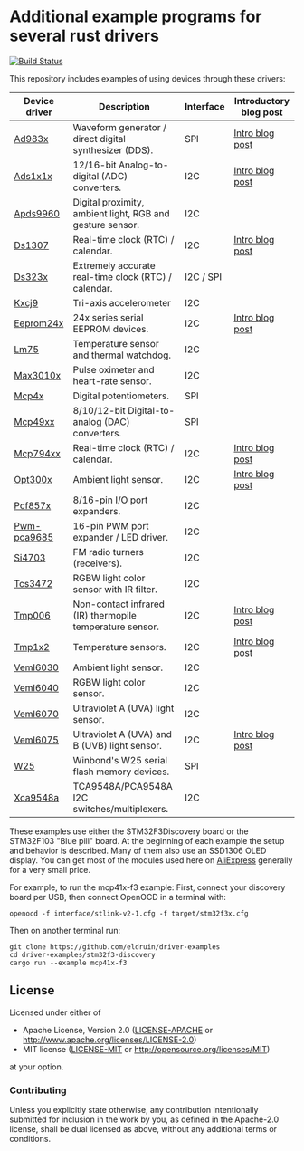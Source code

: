 # Additional example programs for several rust drivers

[![Build Status](https://travis-ci.org/eldruin/driver-examples.svg?branch=master)](https://travis-ci.org/eldruin/driver-examples)

This repository includes examples of using devices through these drivers:

| Device driver | Description                                               | Interface | Introductory blog post            |
|---------------|-----------------------------------------------------------|-----------|-----------------------------------|
|[Ad983x]       | Waveform generator / direct digital synthesizer (DDS).    | SPI       | [Intro blog post][blog-ad983x]    |
|[Ads1x1x]      | 12/16-bit Analog-to-digital (ADC) converters.             | I2C       | [Intro blog post][blog-ads1x1x]   |
|[Apds9960]     | Digital proximity, ambient light, RGB and gesture sensor. | I2C       |                                   |
|[Ds1307]       | Real-time clock (RTC) / calendar.                         | I2C       | [Intro blog post][blog-ds1307]    |
|[Ds323x]       | Extremely accurate real-time clock (RTC) / calendar.      | I2C / SPI |                                   |
|[Kxcj9]        | Tri-axis accelerometer                                    | I2C       |                                   |
|[Eeprom24x]    | 24x series serial EEPROM devices.                         | I2C       | [Intro blog post][blog-eeprom24x] |
|[Lm75]         | Temperature sensor and thermal watchdog.                  | I2C       |                                   |
|[Max3010x]     | Pulse oximeter and heart-rate sensor.                     | I2C       |                                   |
|[Mcp4x]        | Digital potentiometers.                                   | SPI       |                                   |
|[Mcp49xx]      | 8/10/12-bit Digital-to-analog (DAC) converters.           | SPI       |                                   |
|[Mcp794xx]     | Real-time clock (RTC) / calendar.                         | I2C       | [Intro blog post][blog-mcp794xx]  |
|[Opt300x]      | Ambient light sensor.                                     | I2C       | [Intro blog post][blog-opt300x]   |
|[Pcf857x]      | 8/16-pin I/O port expanders.                              | I2C       |                                   |
|[Pwm-pca9685]  | 16-pin PWM port expander / LED driver.                    | I2C       |                                   |
|[Si4703]       | FM radio turners (receivers).                             | I2C       |                                   |
|[Tcs3472]      | RGBW light color sensor with IR filter.                   | I2C       |                                   |
|[Tmp006]       | Non-contact infrared (IR) thermopile temperature sensor.  | I2C       | [Intro blog post][blog-tmp006]    |
|[Tmp1x2]       | Temperature sensors.                                      | I2C       | [Intro blog post][blog-tmp1x2]    |
|[Veml6030]     | Ambient light sensor.                                     | I2C       |                                   |
|[Veml6040]     | RGBW light color sensor.                                  | I2C       |                                   |
|[Veml6070]     | Ultraviolet A (UVA) light sensor.                         | I2C       |                                   |
|[Veml6075]     | Ultraviolet A (UVA) and B (UVB) light sensor.             | I2C       | [Intro blog post][blog-veml6075]  |
|[W25]          | Winbond's W25 serial flash memory devices.                | SPI       |                                   |
|[Xca9548a]     | TCA9548A/PCA9548A I2C switches/multiplexers.              | I2C       |                                   |

These examples use either the STM32F3Discovery board or the STM32F103 "Blue pill" board.
At the beginning of each example the setup
and behavior is described. Many of them also use an SSD1306 OLED display.
You can get most of the modules used here on [AliExpress] generally for a very small price.

For example, to run the mcp41x-f3 example:
First, connect your discovery board per USB, then connect OpenOCD in a terminal with:
```
openocd -f interface/stlink-v2-1.cfg -f target/stm32f3x.cfg
```

Then on another terminal run:
```
git clone https://github.com/eldruin/driver-examples
cd driver-examples/stm32f3-discovery
cargo run --example mcp41x-f3
```

## License

Licensed under either of

 * Apache License, Version 2.0 ([LICENSE-APACHE](LICENSE-APACHE) or
   http://www.apache.org/licenses/LICENSE-2.0)
 * MIT license ([LICENSE-MIT](LICENSE-MIT) or
   http://opensource.org/licenses/MIT)

at your option.

### Contributing

Unless you explicitly state otherwise, any contribution intentionally submitted
for inclusion in the work by you, as defined in the Apache-2.0 license, shall
be dual licensed as above, without any additional terms or conditions.

[Ad983x]: https://crates.io/crates/ad983x
[Ads1x1x]: https://crates.io/crates/ads1x1x
[Apds9960]: https://crates.io/crates/apds9960
[Ds1307]: https://crates.io/crates/ds1307
[Ds323x]: https://crates.io/crates/ds323x
[Kxcj9]: https://crates.io/crates/kxcj9
[Eeprom24x]: https://crates.io/crates/eeprom24x
[Lm75]: https://crates.io/crates/lm75
[Max3010x]: https://crates.io/crates/max3010x
[Mcp4x]: https://crates.io/crates/mcp4x
[Mcp49xx]: https://crates.io/crates/mcp49xx
[Mcp794xx]: https://crates.io/crates/mcp794xx
[Opt300x]: https://crates.io/crates/Opt300x
[Pcf857x]: https://crates.io/crates/pcf857x
[Pwm-pca9685]: https://crates.io/crates/pwm-pca9685
[Si4703]: https://github.com/eldruin/si4703-rs
[Tcs3472]: https://crates.io/crates/tcs3472
[Tmp006]: https://crates.io/crates/tmp006
[Tmp1x2]: https://crates.io/crates/tmp1x2
[Veml6030]: https://crates.io/crates/veml6030
[Veml6040]: https://crates.io/crates/veml6040
[Veml6070]: https://crates.io/crates/veml6070
[Veml6075]: https://crates.io/crates/veml6075
[W25]: https://github.com/eldruin/w25-rs
[Xca9548a]: https://crates.io/crates/xca9548a

[blog-ad983x]: https://blog.eldruin.com/ad983x-waveform-generator-dds-driver-in-rust/
[blog-ads1x1x]: https://blog.eldruin.com/ads1x1x-analog-to-digital-converter-driver-in-rust/
[blog-ds1307]: https://blog.eldruin.com/ds1307-real-time-clock-rtc-driver-in-rust/
[blog-eeprom24x]: https://blog.eldruin.com/24x-serial-eeprom-driver-in-rust/
[blog-mcp794xx]: https://blog.eldruin.com/mcp794xx-real-time-clock-rtc-driver-in-rust
[blog-opt300x]: https://blog.eldruin.com/opt300x-ambient-light-sensor-driver-in-rust/
[blog-tmp006]: https://blog.eldruin.com/tmp006-contact-less-infrared-ir-thermopile-driver-in-rust/
[blog-tmp1x2]: https://blog.eldruin.com/tmp1x2-temperature-sensor-driver-in-rust/
[blog-veml6075]: https://blog.eldruin.com/veml6075-uva-uvb-uv-index-light-sensor-driver-in-rust/

[AliExpress]: https://www.aliexpress.com